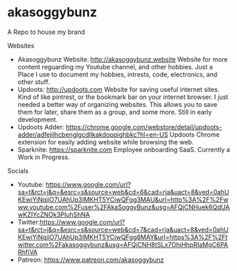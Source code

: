 # akasoggybunz
A Repo to house my brand

 Websites
- Akasoggybunz Website: http://akasoggybunz.website Website for more content reguarding my Youtube channel, and other hobbies. Just a Place I use to document my hobbies, intrests, code, electronics, and other stuff.
- Updoots: http://updoots.com Website for saving useful internet sites. Kind of like pintrest, or the bookmark bar on your internet browser. I just needed a better way of organizing websites. This allows you to save them for later, share them as a group, and some more. Still in early development. 
- Updoots Adder: https://chrome.google.com/webstore/detail/updoots-adder/adfejilhcbenglgcdllkakdoppighbkc?hl=en-US Updoots Chrome extension for easily adding website while browsing the web.
- Sparknite: https://sparknite.com Employee onboarding SaaS. Currently a Work in Progress. 

Socials
- Youtube: https://www.google.com/url?sa=t&rct=j&q=&esrc=s&source=web&cd=6&cad=rja&uact=8&ved=0ahUKEwiYiNqjiO7UAhUp3IMKHT5YCiwQFgg3MAU&url=http%3A%2F%2Fwww.youtube.com%2Fuser%2FAkaSoggyBunz&usg=AFQjCNHuek6QdUAwKZIYcZNOk3PluhShNA
- Twitter:https://www.google.com/url?sa=t&rct=j&q=&esrc=s&source=web&cd=7&cad=rja&uact=8&ved=0ahUKEwiYiNqjiO7UAhUp3IMKHT5YCiwQFgg8MAY&url=https%3A%2F%2Ftwitter.com%2Fakasoggybunz&usg=AFQjCNH8tSLx7OhiHhpRIaMgC6PARhfiVA
- Patreon: https://www.patreon.com/akasoggybunz
